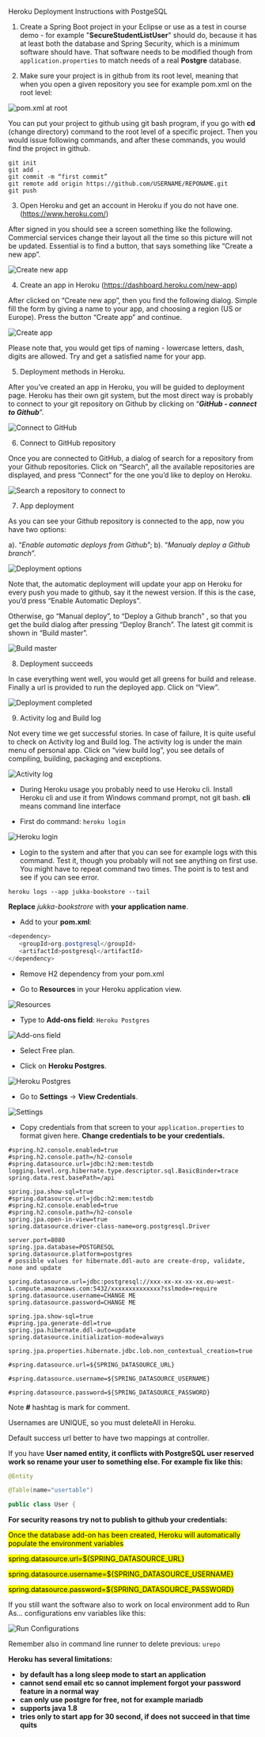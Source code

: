 Heroku Deployment Instructions with PostgeSQL

1.  Create a Spring Boot project in your Eclipse or use as a test in course demo - for example "**SecureStudentListUser**" should do, because it has at least both the database and Spring Security, which is a minimum software should have. That software needs to be modified though from `application.properties` to match needs of a real **Postgre** database.

2.  Make sure your project is in github from its root level, meaning that when you open a given repository you see for example pom.xml on the root level:

![pom.xml at root](../imgs/6heroku_deployment_01.png)

You can put your project to github using git bash program, if you go with **cd** (change directory) command to the root level of a specific project. Then you would issue following commands, and after these commands, you would find the project in github.

```shell
git init
git add .
git commit -m “first commit”
git remote add origin https://github.com/USERNAME/REPONAME.git
git push
```

3.  Open Heroku and get an account in Heroku if you do not have one.
(https://www.heroku.com/)

After signed in you should see a screen something like the following. Commercial services change their layout all the time so this picture will not be updated. Essential is to find a button, that says something like “Create a new app”.

![Create new app](../imgs/6heroku_deployment_02.png)

4.  Create an app in Heroku (https://dashboard.heroku.com/new-app)

After clicked on “Create new app”, then you find the following dialog. Simple fill the form by giving a name to your app, and choosing a region (US or Europe). Press the button “Create app” and continue.

![Create app](../imgs/6heroku_deployment_03.png)

Please note that, you would get tips of naming - lowercase letters, dash, digits are allowed. Try and get a satisfied name for your app.

5.  Deployment methods in Heroku.

After you’ve created an app in Heroku, you will be guided to deployment page. Heroku has their own git system, but the most direct way is probably to connect to your git repository on Github by clicking on “***GitHub - connect to Github***”.

![Connect to GitHub](../imgs/6heroku_deployment_04.png)

6.  Connect to GitHub repository

Once you are connected to GitHub, a dialog of search for a repository from your Github repositories. Click on “Search”, all the available repositories are displayed, and press “Connect” for the one you’d like to deploy on Heroku.

![Search a repository to connect to](../imgs/6heroku_deployment_05.png)

7.  App deployment

As you can see your Github repository is connected to the app, now you have two options:

a). “*Enable automatic deploys from Github*”; b). “*Manualy deploy a Github branch*”.

![Deployment options](../imgs/6heroku_deployment_06.png)

Note that, the automatic deployment will update your app on Heroku for every push you made to github, say it the newest version. If this is the case, you’d press “Enable Automatic Deploys”.

Otherwise, go “Manual deploy”, to “Deploy a Github branch” , so that you get the build dialog after pressing “Deploy Branch”. The latest git commit is shown in “Build master”.

![Build master](../imgs/6heroku_deployment_07.png)

8.  Deployment succeeds

In case everything went well, you would get all greens for build and release. Finally a url is provided to run the deployed app. Click on “View”.

![Deployment completed](../imgs/6heroku_deployment_08.png)

9.  Activity log and Build log

Not every time we get successful stories. In case of failure, It is quite useful to check on Activity log and Build log. The activity log is under the main menu of personal app. Click on “view build log”, you see details of compiling, building, packaging and exceptions.

![Activity log](../imgs/6heroku_deployment_09.png)

- During Heroku usage you probably need to use Heroku cli. Install Heroku cli and use it from Windows command prompt, not git bash. **cli** means command line interface

- First do command:
`heroku login`

![Heroku login](../imgs/6heroku_deployment_10.png)


- Login to the system and after that you can see for example logs with this command. Test it, though you probably will not see anything on first use. You might have to repeat command two times. The point is to test and see if you can see error.

`heroku logs --app jukka-bookstore --tail`

**Replace** *jukka-bookstrore* with **your application name**.

- Add to your **pom.xml**:

```java
<dependency>
   <groupId>org.postgresql</groupId>
   <artifactId>postgresql</artifactId>
</dependency>
```

- Remove H2 dependency from your pom.xml

- Go to **Resources** in your Heroku application view.

![Resources](../imgs/6heroku_deployment_11.png)

- Type to **Add-ons field**: `Heroku Postgres`

![Add-ons field](../imgs/6heroku_deployment_12.png)

- Select Free plan.

- Click on **Heroku Postgres**.

![Heroku Postgres](../imgs/6heroku_deployment_13.png)

- Go to **Settings** -> **View Credentials**.

![Settings](../imgs/6heroku_deployment_14.png)

- Copy credentials from that screen to your `application.properties` to format given here. **Change credentials to be your credentials.**

```
#spring.h2.console.enabled=true
#spring.h2.console.path=/h2-console
#spring.datasource.url=jdbc:h2:mem:testdb
logging.level.org.hibernate.type.descriptor.sql.BasicBinder=trace
spring.data.rest.basePath=/api

spring.jpa.show-sql=true
#spring.datasource.url=jdbc:h2:mem:testdb
#spring.h2.console.enabled=true
#spring.h2.console.path=/h2-console
spring.jpa.open-in-view=true
spring.datasource.driver-class-name=org.postgresql.Driver

server.port=8080
spring.jpa.database=POSTGRESQL
spring.datasource.platform=postgres
# possible values for hibernate.ddl-auto are create-drop, validate, none and update

spring.datasource.url=jdbc:postgresql://xxx-xx-xx-xx-xx.eu-west-1.compute.amazonaws.com:5432/xxxxxxxxxxxxxx?sslmode=require
spring.datasource.username=CHANGE ME
spring.datasource.password=CHANGE ME

spring.jpa.show-sql=true
#spring.jpa.generate-ddl=true
spring.jpa.hibernate.ddl-auto=update
spring.datasource.initialization-mode=always

spring.jpa.properties.hibernate.jdbc.lob.non_contextual_creation=true
```

`#spring.datasource.url=${SPRING_DATASOURCE_URL}`

`#spring.datasource.username=${SPRING_DATASOURCE_USERNAME}`

`#spring.datasource.password=${SPRING_DATASOURCE_PASSWORD}`

Note **#** hashtag is mark for comment.

Usernames are UNIQUE, so you must deleteAll in Heroku.

Default success url better to have two mappings at controller.

If you have **User named entity, it conflicts with PostgreSQL user reserved work so
rename your user to something else. For example fix like this:**

```java
@Entity

@Table(name="usertable")

public class User {
```

**For security reasons try not to publish to github your credentials:**

<mark>Once the database add-on has been created, Heroku will automatically populate the environment variables</mark>

<mark>spring.datasource.url=${SPRING_DATASOURCE_URL}</mark>

<mark>spring.datasource.username=${SPRING_DATASOURCE_USERNAME}</mark>

<mark>spring.datasource.password=${SPRING_DATASOURCE_PASSWORD}</mark>

If you still want the software also to work on local environment add to Run As…
configurations env variables like this:

![Run Configurations](../imgs/6heroku_deployment_15.png)

Remember also in command line runner to delete previous: `urepo`

**Heroku has several limitations:**

-  **by default has a long sleep mode to start an application**
-  **cannot send email etc so cannot implement forgot your password feature in a normal way**
-  **can only use postgre for free, not for example mariadb**
-  **supports java 1.8**
- **tries only to start app for 30 second, if does not succeed in that time quits**
